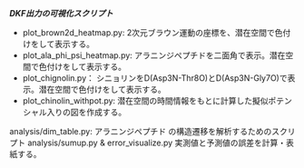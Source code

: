***DKF出力の可視化スクリプト***

- plot_brown2d_heatmap.py: 2次元ブラウン運動の座標を、潜在空間で色付けをして表示する。
- plot_ala_phi_psi_heatmap.py: アラニンジペプチドを二面角で表示。潜在空間で色付けをして表示する。
- plot_chignolin.py： シニョリンをD(Asp3N-Thr8O)とD(Asp3N-Gly7O)で表示。潜在空間で色付けをして表示する。
- plot_chinolin_withpot.py: 潜在空間の時間情報をもとに計算した擬似ポテンシャル入りの図を作成する。

analysis/dim_table.py: アラニンジペプチド の構造遷移を解析するためのスクリプト
analysis/sumup.py & error_visualize.py 実測値と予測値の誤差を計算・表紙する。


